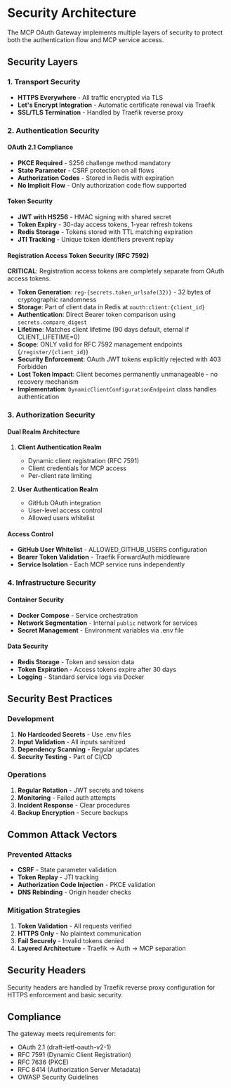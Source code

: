 # Security Architecture

The MCP OAuth Gateway implements multiple layers of security to protect both the authentication flow and MCP service access.

## Security Layers

### 1. Transport Security

- **HTTPS Everywhere** - All traffic encrypted via TLS
- **Let's Encrypt Integration** - Automatic certificate renewal via Traefik
- **SSL/TLS Termination** - Handled by Traefik reverse proxy

### 2. Authentication Security

#### OAuth 2.1 Compliance

- **PKCE Required** - S256 challenge method mandatory
- **State Parameter** - CSRF protection on all flows
- **Authorization Codes** - Stored in Redis with expiration
- **No Implicit Flow** - Only authorization code flow supported

#### Token Security

- **JWT with HS256** - HMAC signing with shared secret
- **Token Expiry** - 30-day access tokens, 1-year refresh tokens
- **Redis Storage** - Tokens stored with TTL matching expiration
- **JTI Tracking** - Unique token identifiers prevent replay

#### Registration Access Token Security (RFC 7592)

**CRITICAL**: Registration access tokens are completely separate from OAuth access tokens.

- **Token Generation**: `reg-{secrets.token_urlsafe(32)}` - 32 bytes of cryptographic randomness
- **Storage**: Part of client data in Redis at `oauth:client:{client_id}`
- **Authentication**: Direct Bearer token comparison using `secrets.compare_digest`
- **Lifetime**: Matches client lifetime (90 days default, eternal if CLIENT_LIFETIME=0)
- **Scope**: ONLY valid for RFC 7592 management endpoints (`/register/{client_id}`)
- **Security Enforcement**: OAuth JWT tokens explicitly rejected with 403 Forbidden
- **Lost Token Impact**: Client becomes permanently unmanageable - no recovery mechanism
- **Implementation**: `DynamicClientConfigurationEndpoint` class handles authentication

### 3. Authorization Security

#### Dual Realm Architecture

1. **Client Authentication Realm**
   - Dynamic client registration (RFC 7591)
   - Client credentials for MCP access
   - Per-client rate limiting

2. **User Authentication Realm**
   - GitHub OAuth integration
   - User-level access control
   - Allowed users whitelist

#### Access Control

- **GitHub User Whitelist** - ALLOWED_GITHUB_USERS configuration
- **Bearer Token Validation** - Traefik ForwardAuth middleware
- **Service Isolation** - Each MCP service runs independently

### 4. Infrastructure Security

#### Container Security

- **Docker Compose** - Service orchestration
- **Network Segmentation** - Internal `public` network for services
- **Secret Management** - Environment variables via .env file

#### Data Security

- **Redis Storage** - Token and session data
- **Token Expiration** - Access tokens expire after 30 days
- **Logging** - Standard service logs via Docker

## Security Best Practices

### Development

1. **No Hardcoded Secrets** - Use .env files
2. **Input Validation** - All inputs sanitized
3. **Dependency Scanning** - Regular updates
4. **Security Testing** - Part of CI/CD

### Operations

1. **Regular Rotation** - JWT secrets and tokens
2. **Monitoring** - Failed auth attempts
3. **Incident Response** - Clear procedures
4. **Backup Encryption** - Secure backups

## Common Attack Vectors

### Prevented Attacks

- **CSRF** - State parameter validation
- **Token Replay** - JTI tracking
- **Authorization Code Injection** - PKCE validation
- **DNS Rebinding** - Origin header checks

### Mitigation Strategies

1. **Token Validation** - All requests verified
2. **HTTPS Only** - No plaintext communication
3. **Fail Securely** - Invalid tokens denied
4. **Layered Architecture** - Traefik → Auth → MCP separation

## Security Headers

Security headers are handled by Traefik reverse proxy configuration for HTTPS enforcement and basic security.

## Compliance

The gateway meets requirements for:

- OAuth 2.1 (draft-ietf-oauth-v2-1)
- RFC 7591 (Dynamic Client Registration)
- RFC 7636 (PKCE)
- RFC 8414 (Authorization Server Metadata)
- OWASP Security Guidelines
